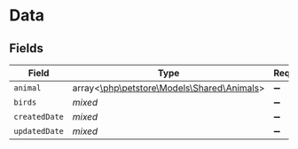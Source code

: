 # Data


## Fields

| Field                                                                        | Type                                                                         | Required                                                                     | Description                                                                  |
| ---------------------------------------------------------------------------- | ---------------------------------------------------------------------------- | ---------------------------------------------------------------------------- | ---------------------------------------------------------------------------- |
| `animal`                                                                     | array<[\php\petstore\Models\Shared\Animals](../../models/shared/Animals.md)> | :heavy_minus_sign:                                                           | N/A                                                                          |
| `birds`                                                                      | *mixed*                                                                      | :heavy_minus_sign:                                                           | N/A                                                                          |
| `createdDate`                                                                | *mixed*                                                                      | :heavy_minus_sign:                                                           | N/A                                                                          |
| `updatedDate`                                                                | *mixed*                                                                      | :heavy_minus_sign:                                                           | N/A                                                                          |